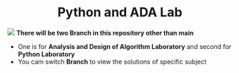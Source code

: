 <h1 align="center" > Python and ADA Lab </h1>

<img src="https://www.linkpicture.com/q/branch-for-git.jpg" type="image">
<b>There will be two Branch in this repository other than main </b>

* One is for **Analysis and Design of Algorithm Laboratory** and second for **Python Laboratory**
* You cam switch **Branch** to view the solutions of specific subject